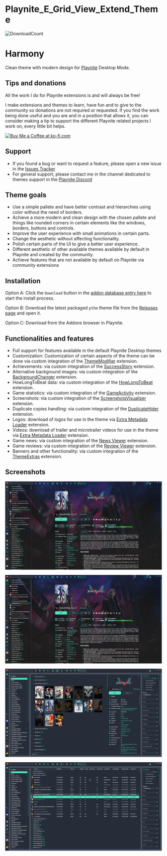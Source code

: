 # Playnite_E_Grid_View_Extend_Theme
 
![DownloadCount](https://img.shields.io/github/downloads/darklinkpower/Harmony/total.svg)
# Harmony
Clean theme with modern design for [Playnite](https://github.com/JosefNemec/Playnite) Desktop Mode.

## Tips and donations
All the work I do for Playnite extensions is and will always be free!

I make extensions and themes to learn, have fun and to give to the community so donations are not required or requested. If you find the work being done useful and you are and in a position that allows it, you can consider making a tip to support the different Playnite related projects I work on, every little bit helps.

<a href='https://ko-fi.com/darklinkpower' target='_blank'><img height='36' style='border:0px;height:36px;' src='https://cdn.ko-fi.com/cdn/kofi1.png?v=2' border='0' alt='Buy Me a Coffee at ko-fi.com' /></a>

## Support

- If you found a bug or want to request a feature, please open a new issue in the [Issues Tracker](https://github.com/darklinkpower/Harmony/issues)
- For general support, please contact me in the channel dedicated to themes support in the [Playnite Discord](https://discord.com/channels/365863063296933888/808419347105447957)

## Theme goals
- Use a simple pallete and have better contrast and hierarchies using color without the need of borders.
- Achieve a more modern and clean design with the chosen pallete and things like rounded corners in certain elements like the windows, borders, buttons and controls.
- Improve the user experience with small animations in certain parts.
- Change the aesthetic without affecting functionality.
- Polish certain parts of the UI to give a better user experience.
- Different aesthetic of other available themes available by default in Playnite and created by the community.
- Achieve features that are not available by default on Playnite via community extensions

## Installation
Option A: Click the `Download` button in the [addon database entry here](https://playnite.link/addons.html#Harmony_d49ef7bc-49de-4fd0-9a67-bd1f26b56047) to start the install process.

Option B: Download the latest packaged `pthm` theme file from the [Releases page](https://github.com/darklinkpower/Harmony/releases/latest) and open it.

Option C: Download from the Addons browser in Playnite.

## Functionalities and features
- Full support for features available in the default Playnite Desktop themes
- Customization: Customization of certain aspects of the theme can be done via custom integration of the [ThemeModifier](https://playnite.link/addons.html#playnite-thememodifier-plugin) extension.
- Achievements: via custom integration of the [SuccessStory](https://playnite.link/addons.html#playnite-successstory-plugin) extension.
- Alternative background images: via custom integration of the [BackgroundChanger](https://playnite.link/addons.html#playnite-backgroundchanger-plugin) extension.
- HowLongToBeat data: via custom integration of the [HowLongToBeat](https://playnite.link/addons.html#playnite-howlongtobeat-plugin) extension.
- Game statistics: via custom integration of the [GameActivity](https://playnite.link/addons.html#playnite-gameactivity-plugin) extension.
- Screenshots: via custom integration of the [ScreenshotsVisualizer](https://playnite.link/addons.html#playnite-screenshotsvisualizer-plugin) extension.
- Duplicate copies handling: via custom integration of the [DuplicateHider](https://playnite.link/addons.html#felixkmh_DuplicateHider_Plugin) extension.
- Logos: download of logos for use in the theme via [Extra Metadata Loader](https://playnite.link/addons.html#ExtraMetadataLoader_705fdbca-e1fc-4004-b839-1d040b8b4429) extension.
- Videos: download of trailer and microtrailer videos for use in the theme via [Extra Metadata Loader](https://playnite.link/addons.html#ExtraMetadataLoader_705fdbca-e1fc-4004-b839-1d040b8b4429) extension.
- Game news: via custom integration of the [News Viewer](https://playnite.link/addons.html#NewsViewer_15e03ffe-90f6-4e8e-bd4d-94514777481d) extension.
- Game reviews: via custom integration of the [Review Viewer](https://playnite.link/addons.html#playnite-screenshotsvisualizer-plugin) extension.
- Banners and other functionality: via custom integration of the [ThemeExtras](https://playnite.link/addons.html#felixkmh_Extras_Plugin) extension.
  
## Screenshots
![Screenshot](https://raw.githubusercontent.com/darklinkpower/Harmony/master/screenshots/screenshot_01.webp)

![Screenshot](https://raw.githubusercontent.com/darklinkpower/Harmony/master/screenshots/screenshot_02.webp)

![Screenshot](https://raw.githubusercontent.com/darklinkpower/Harmony/master/screenshots/screenshot_03.webp)

![Screenshot](https://raw.githubusercontent.com/darklinkpower/Harmony/master/screenshots/screenshot_04.webp)
